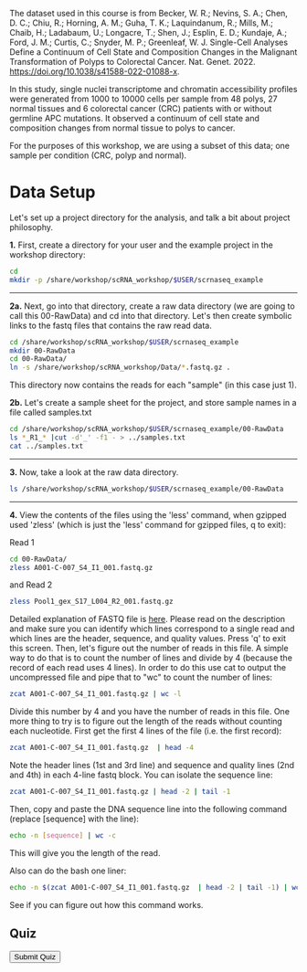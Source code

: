 <script>
function buildQuiz(myq, qc){
  // variable to store the HTML output
  const output = [];

  // for each question...
  myq.forEach(
    (currentQuestion, questionNumber) => {

      // variable to store the list of possible answers
      const answers = [];

      // and for each available answer...
      for(letter in currentQuestion.answers){

        // ...add an HTML radio button
        answers.push(
          `<label>
            <input type="radio" name="question${questionNumber}" value="${letter}">
            ${letter} :
            ${currentQuestion.answers[letter]}
          </label><br/>`
        );
      }

      // add this question and its answers to the output
      output.push(
        `<div class="question"> ${currentQuestion.question} </div>
        <div class="answers"> ${answers.join('')} </div><br/>`
      );
    }
  );

  // finally combine our output list into one string of HTML and put it on the page
  qc.innerHTML = output.join('');
}

function showResults(myq, qc, rc){

  // gather answer containers from our quiz
  const answerContainers = qc.querySelectorAll('.answers');

  // keep track of user's answers
  let numCorrect = 0;

  // for each question...
  myq.forEach( (currentQuestion, questionNumber) => {

    // find selected answer
    const answerContainer = answerContainers[questionNumber];
    const selector = `input[name=question${questionNumber}]:checked`;
    const userAnswer = (answerContainer.querySelector(selector) || {}).value;

    // if answer is correct
    if(userAnswer === currentQuestion.correctAnswer){
      // add to the number of correct answers
      numCorrect++;

      // color the answers green
      answerContainers[questionNumber].style.color = 'lightgreen';
    }
    // if answer is wrong or blank
    else{
      // color the answers red
      answerContainers[questionNumber].style.color = 'red';
    }
  });

  // show number of correct answers out of total
  rc.innerHTML = `${numCorrect} out of ${myq.length}`;
}
</script>


The dataset used in this course is from Becker, W. R.; Nevins, S. A.; Chen, D. C.; Chiu, R.; Horning, A. M.; Guha, T. K.; Laquindanum, R.; Mills, M.; Chaib, H.; Ladabaum, U.; Longacre, T.; Shen, J.; Esplin, E. D.; Kundaje, A.; Ford, J. M.; Curtis, C.; Snyder, M. P.; Greenleaf, W. J. Single-Cell Analyses Define a Continuum of Cell State and Composition Changes in the Malignant Transformation of Polyps to Colorectal Cancer. Nat. Genet. 2022. https://doi.org/10.1038/s41588-022-01088-x.

In this study, single nuclei transcriptome and chromatin accessibility profiles were generated from 1000 to 10000 cells per sample from 48 polys, 27 normal tissues and 6 colorectal cancer (CRC) patients with or without germline APC mutations. It observed a continuum of cell state and composition changes from normal tissue to polys to cancer.

For the purposes of this workshop, we are using a subset of this data; one sample per condition (CRC, polyp and normal).

# Data Setup

Let's set up a project directory for the analysis, and talk a bit about project philosophy.

**1\.** First, create a directory for your user and the example project in the workshop directory:

```bash
cd
mkdir -p /share/workshop/scRNA_workshop/$USER/scrnaseq_example
```

---

**2a\.** Next, go into that directory, create a raw data directory (we are going to call this 00-RawData) and cd into that directory. Let's then create symbolic links to the fastq files that contains the raw read data.

```bash
cd /share/workshop/scRNA_workshop/$USER/scrnaseq_example
mkdir 00-RawData
cd 00-RawData/
ln -s /share/workshop/scRNA_workshop/Data/*.fastq.gz .
```

This directory now contains the reads for each "sample" (in this case just 1).

**2b\.** Let's create a sample sheet for the project, and store sample names in a file called samples.txt

```bash
cd /share/workshop/scRNA_workshop/$USER/scrnaseq_example/00-RawData
ls *_R1_* |cut -d'_' -f1 - > ../samples.txt
cat ../samples.txt
```

---
**3\.** Now, take a look at the raw data directory.

```bash
ls /share/workshop/scRNA_workshop/$USER/scrnaseq_example/00-RawData
```
---

**4\.** View the contents of the files using the 'less' command, when gzipped used 'zless' (which is just the 'less' command for gzipped files, q to exit):

Read 1

```bash
cd 00-RawData/
zless A001-C-007_S4_I1_001.fastq.gz
```

and Read 2

```bash
zless Pool1_gex_S17_L004_R2_001.fastq.gz
```

Detailed explanation of FASTQ file is [here](filetypes.md). Please read on the description and make sure you can identify which lines correspond to a single read and which lines are the header, sequence, and quality values. Press 'q' to exit this screen. Then, let's figure out the number of reads in this file. A simple way to do that is to count the number of lines and divide by 4 (because the record of each read uses 4 lines). In order to do this use cat to output the uncompressed file and pipe that to "wc" to count the number of lines:

```bash
zcat A001-C-007_S4_I1_001.fastq.gz | wc -l
```

Divide this number by 4 and you have the number of reads in this file. One more thing to try is to figure out the length of the reads without counting each nucleotide. First get the first 4 lines of the file (i.e. the first record):

```bash
zcat A001-C-007_S4_I1_001.fastq.gz  | head -4
```

Note the header lines (1st and 3rd line) and sequence and quality lines (2nd and 4th) in each 4-line fastq block. You can isolate the sequence line:

```bash
zcat A001-C-007_S4_I1_001.fastq.gz | head -2 | tail -1
```

Then, copy and paste the DNA sequence line into the following command (replace [sequence] with the line):

```bash
echo -n [sequence] | wc -c
```

This will give you the length of the read.

Also can do the bash one liner:

```bash
echo -n $(zcat A001-C-007_S4_I1_001.fastq.gz  | head -2 | tail -1) | wc -c
```

See if you can figure out how this command works.


## Quiz

<div id="quiz1" class="quiz"></div>
<button id="submit1">Submit Quiz</button>
<div id="results1" class="output"></div>
<script>
quizContainer1 = document.getElementById('quiz1');
resultsContainer1 = document.getElementById('results1');
submitButton1 = document.getElementById('submit1');

myQuestions1 = [
  {
    question: "How many reads are in the file?",
    answers: {
      a: "200 Thousand",
      b: "500 Thousand",
      c: "1 Million",
      d: "2 Million"
    },
    correctAnswer: "c"
  },
  {
    question: "What is the length of Read 1 and Read 2?",
    answers: {
      a: "90 and 90",
      b: "50 and 100",
      c: "28 and 91",
      d: "75 and 25"
    },
    correctAnswer: "c"
  }
];

buildQuiz(myQuestions1, quizContainer1);
submitButton1.addEventListener('click', function() {showResults(myQuestions1, quizContainer1, resultsContainer1);});
</script>
